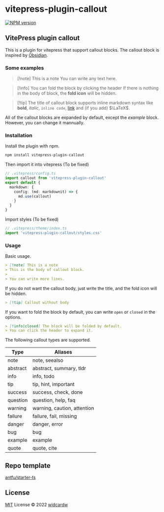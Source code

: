 # vitepress-plugin-callout

[![NPM version](https://img.shields.io/npm/v/vitepress-plugin-callout?color=a1b858&label=)](https://www.npmjs.com/package/vitepress-plugin-callout)

## VitePress plugin callout

This is a plugin for vitepress that support callout blocks. The callout block is inspired by [Obsidian](https://obsidian.md).

### Some examples

> [!note] This is a note
> You can write any text here.

> [!info] You can fold the block by clicking the header
> If there is nothing in the body of block, the **fold icon** will be hidden.

> [!tip] The title of callout block supports inline markdown syntax like **bold**, _italic_, `inline code`, [link](https://vitepress.vuejs.org/) and (if you add) $\LaTeX$.

All of the callout blocks are expanded by default, except the _example_ block. However, you can change it mannually.

### Installation

Install the plugin with npm.

```sh
npm install vitepress-plugin-callout
```

Then import it into vitepress (To be fixed)

```ts
// .vitepress/config.ts
import callout from 'vitepress-plugin-callout'
export default {
  markdown: {
    config: (md: markdownit) => {
      md.use(callout)
    }
  }
}
```

Import styles (To be fixed)

```ts
// .vitepress/theme/index.ts
import 'vitepress-plugin-callout/styles.css'
```

### Usage

Basic usage.

```markdown
> [!note] This is a note
> This is the body of callout block.
>
> You can write more lines.
```

If you do not want the callout body, just write the title, and the fold icon will be hidden.

```markdown
> [!tip] Callout without body
```

If you want to fold the block by default, you can write `open` or `closed` in the options.

```markdown
> [!info|closed] The block will be folded by default.
> You can click the header to expand it.
```

The following callout types are supported.

|Type	|Aliases|
|-------|-------|
|note	|note, seealso|
|abstract	|abstract, summary, tldr|
|info	|info, todo|
|tip	|tip, hint, important|
|success	|success, check, done|
|question	|question, help, faq|
|warning	|warning, caution, attention|
|failure	|failure, fail, missing|
|danger	|danger, error|
|bug	|bug|
|example	|example|
|quote	|quote, cite|

## Repo template

[antfu/starter-ts](https://github.com/antfu/starter-ts.git)

## License

[MIT](./LICENSE) License © 2022 [widcardw](https://github.com/widcardw)
